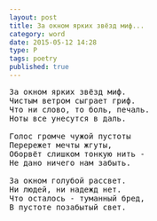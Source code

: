 ```yaml
---
layout: post
title: За окном ярких звёзд миф...
category: word
date: 2015-05-12 14:28
type: P
tags: poetry
published: true
---
```


<pre>
За окном ярких звёзд миф.
Чистым ветром сыграет гриф.
Что ни слово, то боль, печаль.
Ноты все унесутся в даль.

Голос громче чужой пустоты
Перережет мечты жгуты,
Оборвёт слишком тонкую нить -
Не дано ничего нам забыть.

За окном голубой рассвет.
Ни людей, ни надежд нет.
Что осталось - туманный бред,
В пустоте позабытый свет.
</pre>
